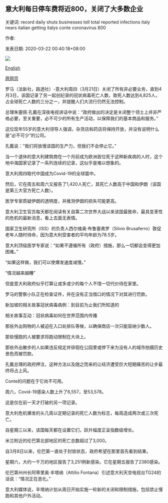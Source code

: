 ## 意大利每日停车费将近800，关闭了大多数企业

关键词: record daily shuts businesses toll total reported infections italy nears italian getting italys conte coronavirus 800

作者: 

发表日期: 2020-03-22 00:40:18+08:00

![](https://www.straitstimes.com/sites/default/files/styles/x_large/public/articles/2020/03/22/topshots-topshot-italy-health-virus-183743.jpg?itok=0lmZsThk)

[English](Italy%20shuts%20most%20businesses%20as%20daily%20toll%20nears%20800.md)

[原网页](https://www.straitstimes.com/world/europe/coronavirus-death-toll-in-italys-lombardy-jumps-by-546-in-a-day)

罗马（法新社，路透社）-意大利周四（3月21日）关闭了所有非必要业务，直到4月3日，该国记录了另一起创纪录的冠状病毒死亡人数，致死人数达到4,825人，占全球死亡人数的三分之一，并提醒人们大流行仍然无法控制。

总理朱塞佩·孔戴在深夜电视讲话中说：“政府做出的决定是关闭整个领土上并非严格必要，至关重要，必不可少的所有生产活动，以保障我们的基本商品和服务。”

这位现年55岁的意大利领导人强调，杂货店和药店将保持开放，并没有说明什么是“必不可少”的公司。

孔戴说：“我们将放慢该国的生产力，但我们不会停止它。”

当一个退休的意大利建筑商在一个月前成为欧洲首位死于这种新疾病的人时，这个地中海国家记录了一系列连续的记录，这似乎是难以想象的。

意大利周四取代中国成为Covid-19的全球震中。

然后，它在周五和周六又报告了1,420人死亡，其死亡人数高于中国和伊朗（该国是第三大官方死亡人数）。

医学专家质疑伊朗的透明度，并推测伊朗的损失可能更高。

意大利卫生官员每天都在阅读有关自第二次世界大战以来该国最致命，最具变革性的危机的最新消息，看上去面无表情。

国家卫生研究所（ISS）的负责人西尔维奥·布鲁塞弗罗（Silvio Brusaferro）敦促老年人随时待命，因为意大利受害者的平均年龄为78.5岁。

意大利顶级医学专家说：“如果不遵循所有（政府）措施，那么一切都会变得更加困难。”

“如果这样做，我们可以使爆发速度减慢。”

“情况越来越糟”

但是意大利政府似乎打算让或多或少的每个人不惜一切代价待在家里。

罗马的警察小队正在检查证件，并在没有正当借口的情况下对其进行罚款。

新加坡的相关故事冠状病毒病例：到目前为止我们所知道的

相关故事互动：冠状病毒如何在世界范围内传播

那些外出购物的人被迫在入口处排队等候，以确保商店一次只能容纳少数人。

那些慢跑的人被要求将跑动限制在大块上。

那些外出散步的人如果违反规定并徘徊在公园里或停下来为没有人的城市拍摄历史景色而被罚款。

孔戴总理的政府押注，这种方法以及随之而来的让经济遭受巨大短期痛苦的让步最终将占上风。

Conte的问题在于它尚不可用。

周六，Covid-19感染人数上升了6,557，至53,578。

这是仅在前一天才打破的另一项记录。

意大利危机爆发的头几周以定期记录的死亡人数为标志，每周造成两次或三次死亡。

自星期三以来，该国每天都在设置它们，跃升幅度正呈指数级增长。

米兰附近的伦巴第北部地区的死亡总数超过了3,000。

自3月8日以来，伦巴第一直处于封锁状态，政府希望在那里首先看到结果。

星期六，大约一千万的地区报告了3,251例新感染。它在星期五报告了2380感染。

伦巴第州州长阿蒂里奥·丰塔纳（Attilio Fontana）引述意大利天空电视台TG24的话说：“情况正在恶化。”

意大利媒体说，丰塔纳计划从周日开始实施一轮新的关闭和限制措施，包括禁止慢跑和其他户外活动。